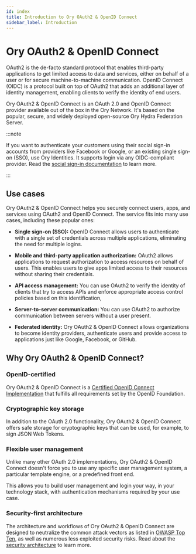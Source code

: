 ```yaml
---
id: index
title: Introduction to Ory OAuth2 & OpenID Connect
sidebar_label: Introduction
---
```


# Ory OAuth2 & OpenID Connect

OAuth2 is the de-facto standard protocol that enables third-party applications to get limited access to data and services, either
on behalf of a user or for secure machine-to-machine communication. OpenID Connect (OIDC) is a protocol built on top of OAuth2
that adds an additional layer of identity management, enabling clients to verify the identity of end users.

Ory OAuth2 & OpenID Connect is an OAuth 2.0 and OpenID Connect provider available out of the box in the Ory Network. It's based on
the popular, secure, and widely deployed open-source Ory Hydra Federation Server.

:::note

If you want to authenticate your customers using their social sign-in accounts from providers like Facebook or Google, or an
existing single sign-on (SSO), use Ory Identities. It supports login via any OIDC-compliant provider. Read the
[social sign-in documentation](/kratos/social-signin/01_overview.mdx) to learn more.

:::

## Use cases

Ory OAuth2 & OpenID Connect helps you securely connect users, apps, and services using OAuth2 and OpenID Connect. The service fits
into many use cases, including these popular ones:

- **Single sign-on (SSO):** OpenID Connect allows users to authenticate with a single set of credentials across multiple
  applications, eliminating the need for multiple logins.

- **Mobile and third-party application authorization:** OAuth2 allows applications to request authorization to access resources on
  behalf of users. This enables users to give apps limited access to their resources without sharing their credentials.

- **API access management:** You can use OAuth2 to verify the identity of clients that try to access APIs and enforce appropriate
  access control policies based on this identification,

- **Server-to-server communication:** You can use OAuth2 to authorize communication between servers without a user present.

- **Federated identity:** Ory OAuth2 & OpenID Connect allows organizations to become identity providers, authenticate users and
  provide access to applications just like Google, Facebook, or GitHub.

## Why Ory OAuth2 & OpenID Connect?

### OpenID-certified

Ory OAuth2 & OpenID Connect is a [Certified OpenID Connect Implementation](https://openid.net/developers/certified/) that fulfills
all requirements set by the OpenID Foundation.

### Cryptographic key storage

In addition to the OAuth 2.0 functionality, Ory OAuth2 & OpenID Connect offers safe storage for cryptographic keys that can be
used, for example, to sign JSON Web Tokens.

### Flexible user management

Unlike many other OAuth 2.0 implementations, Ory OAuth2 & OpenID Connect doesn't force you to use any specific user management
system, a particular template engine, or a predefined front end.

This allows you to build user management and login your way, in your technology stack, with authentication mechanisms required by
your use case.

### Security-first architecture

The architecture and workflows of Ory OAuth2 & OpenID Connect are designed to neutralize the common attack vectors as listed in
[OWASP Top Ten](https://owasp.org/www-project-top-ten/), as well as numerous less exploited security risks. Read about the
[security architecture](./security-architecture.md) to learn more.
